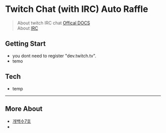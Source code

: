 # Twitch Chat (with IRC) Auto Raffle

> About twitch IRC chat [Offical DOCS](https://dev.twitch.tv/docs/irc) </br> About [IRC](https://en.wikipedia.org/wiki/Internet_Relay_Chat)

## Getting Start
- you dont need to register "dev.twitch.tv". 
- temo

## Tech
- temp

--- 

## More About
- [개백수7호](https://www.twitch.tv/ddubbu7)
- 